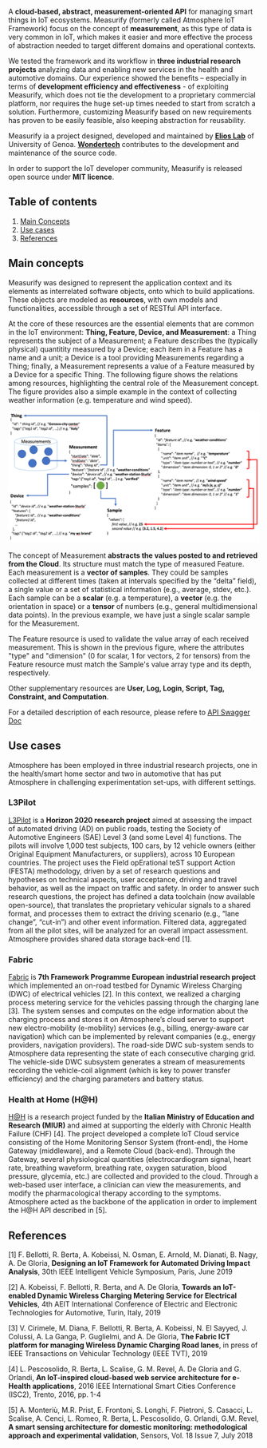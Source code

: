 A **cloud-based, abstract, measurement-oriented API** for managing smart things in IoT ecosystems. Measurify (formerly called Atmosphere IoT Framework) focus on the concept of **measurement**, as this type of data is very common in IoT, which makes it easier and more effective the process of abstraction needed to target different domains and operational contexts.

We tested the framework and its workflow in **three industrial research projects** analyzing data and enabling new services in the health and automotive domains. Our experience showed the benefits – especially in terms of **development efficiency and effectiveness** - of exploiting Measurify, which does not tie the development to a proprietary commercial platform, nor requires the huge set-up times needed to start from scratch a solution. Furthermore, customizing Measurify based on new requirements has proven to be easily feasible, also keeping abstraction for reusability.

Measurify ia a project designed, developed and maintained by **[Elios Lab](https://elios.diten.unige.it/)** of University of Genoa. **[Wondertech](http://www.wondertechweb.com/)** contributes to the development and maintenance of the source code.

In order to support the IoT developer community, Measurify is released open source under **MIT licence**.

## Table of contents

1. [Main Concepts](#main-concepts)
2. [Use cases](#use-cases)
3. [References](#references)

## Main concepts

Measurify was designed to represent the application context and its elements as interrelated software objects, onto which to build applications. These objects are modeled as **resources**, with own models and functionalities, accessible through a set of RESTful API interface.

At the core of these resources are the essential elements that are common in the IoT environment: **Thing, Feature, Device, and Measurement**: a Thing represents the subject of a Measurement; a Feature describes the (typically physical) quantitity measured by a Device; each item in a Feature has a name and a unit; a Device is a tool providing Measurements regarding a Thing; finally, a Measurement represents a value of a Feature measured by a Device for a specific Thing. The following figure shows the relations among resources, highlighting the central role of the Measurement concept. The figure provides also a simple example in the context of collecting weather information (e.g. temperature and wind speed).

![Resources relations focusing around the Measurement resource](images/figure1.png?raw=true "Figure 1")

The concept of Measurement **abstracts the values posted to and retrieved from the Cloud**. Its structure must match the type of measured Feature. Each measurement is a **vector of samples**. They could be samples collected at different times (taken at intervals specified by the “delta” field), a single value or a set of statistical information (e.g., average, stdev, etc.). Each sample can be a **scalar** (e.g. a temperature), a **vector** (e.g. the orientation in space) or a **tensor** of numbers (e.g., general multidimensional data points). In the previous example, we have just a single scalar sample for the Measurement.

The Feature resource is used to validate the value array of each received measurement. This is shown in the previous figure, where the attributes "type" and "dimension" (0 for scalar, 1 for vectors, 2 for tensors) from the Feature resource must match the Sample's value array type and its depth, respectively.

Other supplementary resources are **User, Log, Login, Script, Tag, Constraint, and Computation**.

For a detailed description of each resource, please refere to [API Swagger Doc](TBD)

## Use cases

Atmosphere has been employed in three industrial research projects, one in the health/smart home sector and two in automotive that has put Atmosphere in challenging experimentation set-ups, with different settings.

### L3Pilot

[L3Pilot](https://www.l3pilot.eu/) is a **Horizon 2020 research project** aimed at assessing the impact of automated driving (AD) on public roads, testing the Society of Automotive Engineers (SAE) Level 3 (and some Level 4) functions. The pilots will involve 1,000 test subjects, 100 cars, by 12 vehicle owners (either Original Equipment Manufacturers, or suppliers), across 10 European countries. The project uses the Field opErational teST support Action (FESTA) methodology, driven by a set of research questions and hypotheses on technical aspects, user acceptance, driving and travel behavior, as well as the impact on traffic and safety. In order to answer such research questions, the project has defined a data toolchain (now available open-source), that translates the proprietary vehicular signals to a shared format, and processes them to extract the driving scenario (e.g., “lane change”, “cut-in”) and other event information. Filtered data, aggregated from all the pilot sites, will be analyzed for an overall impact assessment. Atmosphere provides shared data storage back-end [1].

### Fabric

[Fabric](https://www.fabric-project.eu/www.fabric-project.eu/index.html) is **7th Framework Programme European industrial research project** which implemented an on-road testbed for  Dynamic Wireless Charging (DWC) of electrical vehicles [2]. In this context, we realized a charging process metering service for the vehicles passing through the charging lane [3]. The system senses and computes on the edge information about the charging process and stores it on Atmosphere’s cloud server to support new electro-mobility (e-mobility) services (e.g., billing, energy-aware car navigation) which can be implemented by relevant companies (e.g., energy providers, navigation providers). The road-side DWC sub-system sends to Atmosphere data representing the state of each consecutive charging grid. The vehicle-side DWC subsystem generates a stream of measurements recording the vehicle-coil alignment (which is key to power transfer efficiency) and the charging parameters and battery status.

### Health at Home (H@H)
[H@H]() is a research project funded by the **Italian Ministry of Education and Research (MIUR)** and aimed at supporting the elderly with Chronic Health Failure (CHF) [4]. The project developed a complete IoT Cloud service consisting of the Home Monitoring Sensor System (front-end), the Home Gateway (middleware), and a Remote Cloud (back-end). Through the Gateway, several physiological quantities (electrocardiogram signal, heart rate, breathing waveform, breathing rate, oxygen saturation, blood pressure, glycemia, etc.) are collected and provided to the cloud. Through a web-based user interface, a clinician can view the measurements, and modify the pharmacological therapy according to the symptoms. Atmosphere acted as the backbone of the application in order to implement the H@H API described in [5].  

## References

[1] F. Bellotti, R. Berta, A. Kobeissi, N. Osman, E. Arnold, M. Dianati, B. Nagy, A. De Gloria, **Designing an IoT Framework for Automated Driving Impact Analysis**, 30th IEEE Intelligent Vehicle Symposium, Paris, June 2019

[2] A. Kobeissi, F. Bellotti, R. Berta, and A. De Gloria, **Towards an IoT-enabled Dynamic Wireless Charging Metering Service for Electrical Vehicles**, 4th AEIT International Conference of Electric and Electronic Technologies for Automotive, Turin, Italy, 2019

[3] V. Cirimele, M. Diana, F. Bellotti, R. Berta, A. Kobeissi, N. El Sayyed, J. Colussi, A. La Ganga, P. Guglielmi, and A. De Gloria, **The Fabric ICT platform for managing Wireless Dynamic Charging Road lanes**, in press of IEEE Transactions on Vehicular Technology (IEEE TVT), 2019

[4] L. Pescosolido, R. Berta, L. Scalise, G. M. Revel, A. De Gloria and G. Orlandi, **An IoT-inspired cloud-based web service architecture for e-Health applications**, 2016 IEEE International Smart Cities Conference (ISC2), Trento, 2016, pp. 1-4

[5] A. Monteriù, M.R. Prist, E. Frontoni, S. Longhi, F. Pietroni, S. Casacci, L. Scalise, A. Cenci, L. Romeo, R. Berta, L. Pescosolido, G. Orlandi, G.M. Revel, **A smart sensing architecture for domestic monitoring: methodological approach and experimental validation**, Sensors, Vol. 18 Issue 7, July 2018
